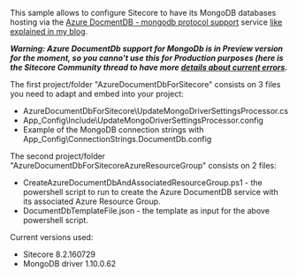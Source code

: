 This sample allows to configure Sitecore to have its MongoDB databases hosting via the [Azure DocmentDB - mongodb protocol support](https://azure.microsoft.com/en-us/documentation/articles/documentdb-protocol-mongodb) service [like explained in my blog](https://alwaysupalwayson.blogspot.com/2016/05/azure-documentdb-protocol-support-for.html).

**_Warning: Azure DocumentDb support for MongoDb is in Preview version for the moment, so you canno't use this for Production purposes (here is the Sitecore Community thread to have more [details about current errors](https://community.sitecore.net/developers/f/9/t/3045)._**

The first project/folder "AzureDocumentDbForSitecore" consists on 3 files you need to adapt and embed into your project:
- AzureDocumentDbForSitecore\UpdateMongoDriverSettingsProcessor.cs
- App_Config\Include\UpdateMongoDriverSettingsProcessor.config
- Example of the MongoDB connection strings with App_Config\ConnectionStrings.DocumentDb.config

The second project/folder "AzureDocumentDbForSitecoreAzureResourceGroup" consists on 2 files:
- CreateAzureDocumentDbAndAssociatedResourceGroup.ps1 - the powershell script to run to create the Azure DocumentDB service with its associated Azure Resource Group.
- DocumentDbTemplateFile.json - the template as input for the above powershell script.

Current versions used:
- Sitecore 8.2.160729
- MongoDB driver 1.10.0.62

